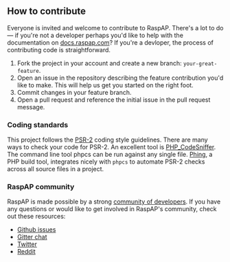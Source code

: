 ## How to contribute
Everyone is invited and welcome to contribute to RaspAP. There's a lot to do — if you're not a developer perhaps you'd like to help with the documentation on [docs.raspap.com](https://docs.raspap.com)? If you're a devloper, the process of contributing code is straightforward.

1. Fork the project in your account and create a new branch: `your-great-feature`.
2. Open an issue in the repository describing the feature contribution you'd like to make. This will help us get you started on the right foot.
3. Commit changes in your feature branch.
4. Open a pull request and reference the initial issue in the pull request message.

### Coding standards
This project follows the [PSR-2](http://www.php-fig.org/psr/psr-2/) coding style guidelines. There are many ways to check your code for PSR-2. An excellent tool is [PHP_CodeSniffer](https://github.com/squizlabs/PHP_CodeSniffer). The command line tool phpcs can be run against any single file. [Phing](https://www.phing.info/), a PHP build tool, integrates nicely with `phpcs` to automate PSR-2 checks across all source files in a project.

### RaspAP community
RaspAP is made possible by a strong [community of developers](https://github.com/RaspAP/raspap-webgui/graphs/contributors). If you have any questions or would like to get involved in RaspAP's community, check out these resources:

* [Github issues](https://github.com/RaspAP/raspap-webgui/issues)
* [Gitter chat](https://app.gitter.im/#/room/#RaspAP:gitter.im)
* [Twitter](https://twitter.com/rasp_ap)
* [Reddit](https://www.reddit.com/r/RaspAP/)
